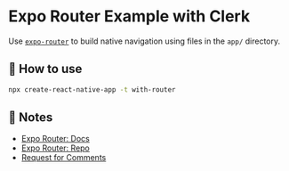 # Expo Router Example with Clerk

Use [`expo-router`](https://expo.github.io/router) to build native navigation using files in the `app/` directory.

## 🚀 How to use

```sh
npx create-react-native-app -t with-router
```

## 📝 Notes

- [Expo Router: Docs](https://.github.io/router)
- [Expo Router: Repo](https://github.com/expo/router)
- [Request for Comments](https://github.com/expo/router/discussions/1)
